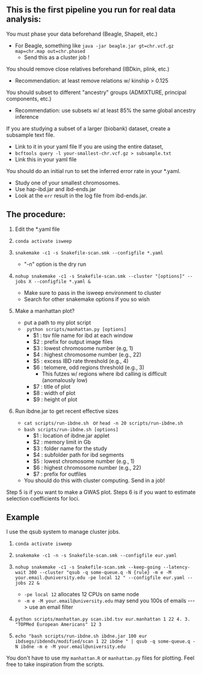 ## This is the first pipeline you run for real data analysis:

You must phase your data beforehand (Beagle, Shapeit, etc.)
- For Beagle, something like ` java -jar beagle.jar gt=chr.vcf.gz map=chr.map out=chr.phased `
    - Send this as a cluster job !

You should remove close relatives beforehand (IBDkin, plink, etc.)
- Recommendation: at least remove relations w/ kinship > 0.125

You should subset to different "ancestry" groups (ADMIXTURE, principal components, etc.)
- Recommendation: use subsets w/ at least 85% the same global ancestry inference

If you are studying a subset of a larger (biobank) dataset, create a subsample text file.
- Link to it in your yaml file
If you are using the entire dataset,
- ` bcftools query -l your-smallest-chr.vcf.gz > subsample.txt `
- Link this in your yaml file

You should do an initial run to set the inferred error rate in your *.yaml.
- Study one of your smallest chromosomes.
- Use hap-ibd.jar and ibd-ends.jar
- Look at the `err` result in the log file from ibd-ends.jar.

## The procedure:

1. Edit the *.yaml file
2. ` conda activate isweep `

3. ` snakemake -c1 -s Snakefile-scan.smk --configfile *.yaml `
    - "-n" option is the dry run

4. `nohup snakemake -c1 -s Snakefile-scan.smk --cluster "[options]" --jobs X --configfile *.yaml & `
    - Make sure to pass in the isweep environment to cluster
    - Search for other snakemake options if you so wish

5. Make a manhattan plot?
    - put a path to my plot script
    - ` python scripts/manhattan.py [options]`
        - $1 : tsv file name for ibd at each window
        - $2 : prefix for output image files
        - $3 : lowest chromosome number (e.g, 1)
        - $4 : highest chromosome number (e.g., 22)
        - $5 : excess IBD rate threshold (e.g., 4)
        - $6 : telomere, odd regions threshold (e.g., 3)
            - This futzes w/ regions where ibd calling is difficult (anomalously low)
        - $7 : title of plot
        - $8 : width of plot
        - $9 : height of plot

6. Run ibdne.jar to get recent effective sizes
    - `cat scripts/run-ibdne.sh ` or `head -n 20 scripts/run-ibdne.sh `
    - `bash scripts/run-ibdne.sh [options] `
        - $1 : location of ibdne.jar applet
        - $2 : memory limit in Gb
        - $3 : folder name for the study
        - $4 : subfolder path for ibd segments
        - $5 : lowest chromosome number (e.g., 1)
        - $6 : highest chromosome number (e.g., 22)
        - $7 : prefix for outfiles 
    - You should do this with cluster computing. Send in a job!

Step 5 is if you want to make a GWAS plot.
Steps 6 is if you want to estimate selection coefficients for loci.

## Example

I use the qsub system to manage cluster jobs.

1. `conda activate isweep`
2. `snakemake -c1 -n -s Snakefile-scan.smk --configfile eur.yaml`

3. `nohup snakemake -c1 -s Snakefile-scan.smk --keep-going --latency-wait 300 --cluster "qsub -q some-queue.q -N {rule} -m e -M your.email.@university.edu -pe local 12 " --configfile eur.yaml --jobs 22 & `
    - `-pe local 12` allocates 12 CPUs on same node
    - `-m e -M your.email@university.edu` may send you 100s of emails ---> use an email filter

4. `python scripts/manhattan.py scan.ibd.tsv eur.manhattan 1 22 4. 3. "TOPMed European Americans" 12 3` 

5. ` echo "bash scripts/run-ibdne.sh ibdne.jar 100 eur ibdsegs/ibdends/modified/scan 1 22 ibdne " | qsub -q some-queue.q -N ibdne -m e -M your.email@university.edu `

You don't have to use my `manhattan.R` or `manhattan.py` files for plotting. Feel free to take inspiration from the scripts.